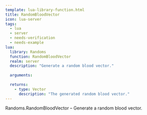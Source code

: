 ```yaml
---
template: lua-library-function.html
title: RandomBloodVector
icon: lua-server
tags:
  - lua
  - server
  - needs-verification
  - needs-example
lua:
  library: Randoms
  function: RandomBloodVector
  realm: server
  description: "Generate a random blood vector."
  
  arguments:
  
  returns:
    - type: Vector
      description: "The generated random blood vector."
---
```


<div class="lua__search__keywords">
Randoms.RandomBloodVector &#x2013; Generate a random blood vector.
</div>
